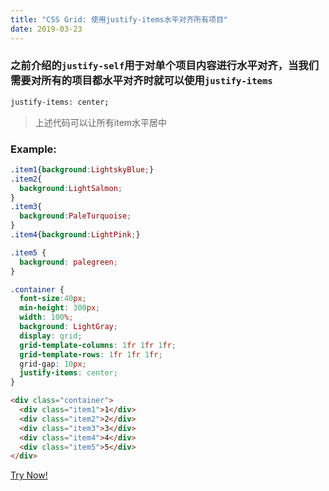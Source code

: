 ```yaml
---
title: "CSS Grid: 使用justify-items水平对齐所有项目"
date: 2019-03-23
---
```

### 之前介绍的`justify-self`用于对单个项目内容进行水平对齐，当我们需要对所有的项目都水平对齐时就可以使用`justify-items`
```bash
justify-items: center;
```
> 上述代码可以让所有item水平居中

### Example:
```css
.item1{background:LightskyBlue;}
.item2{
  background:LightSalmon;
}
.item3{
  background:PaleTurquoise;
}
.item4{background:LightPink;}

.item5 {
  background: palegreen;
}

.container {
  font-size:40px;
  min-height: 300px;
  width: 100%;
  background: LightGray;
  display: grid;
  grid-template-columns: 1fr 1fr 1fr; 
  grid-template-rows: 1fr 1fr 1fr;
  grid-gap: 10px;
  justify-items: center;
}
```
```html
<div class="container">
  <div class="item1">1</div>
  <div class="item2">2</div>
  <div class="item3">3</div>
  <div class="item4">4</div>
  <div class="item5">5</div>
</div>
```
[Try Now!](https://learn.freecodecamp.org/responsive-web-design/css-grid/align-all-items-horizontally-using-justify-items)
